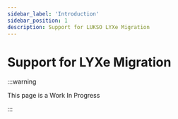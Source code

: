 ```yaml
---
sidebar_label: 'Introduction'
sidebar_position: 1
description: Support for LUKSO LYXe Migration
---
```


# Support for LYXe Migration

:::warning

This page is a Work In Progress

:::
